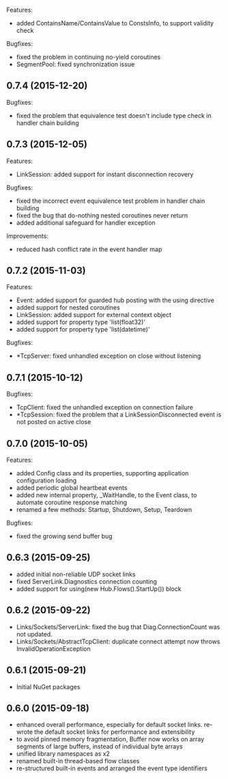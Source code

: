 Features:

- added ContainsName/ContainsValue to ConstsInfo, to support validity check

Bugfixes:

- fixed the problem in continuing no-yield coroutines
- SegmentPool: fixed synchronization issue

## 0.7.4 (2015-12-20)

Bugfixes:

- fixed the problem that equivalence test doesn't include type check in handler chain building

## 0.7.3 (2015-12-05)

Features:

- LinkSession: added support for instant disconnection recovery

Bugfixes:

- fixed the incorrect event equivalence test problem in handler chain building
- fixed the bug that do-nothing nested coroutines never return
- added additional safeguard for handler exception

Improvements:

- reduced hash conflict rate in the event handler map

## 0.7.2 (2015-11-03)

Features:

- Event: added support for guarded hub posting with the using directive
- added support for nested coroutines
- LinkSession: added support for external context object
- added support for property type 'list(float32)'
- added support for property type 'list(datetime)'

Bugfixes:

- *TcpServer: fixed unhandled exception on close without listening

## 0.7.1 (2015-10-12)

Bugfixes:

- TcpClient: fixed the unhandled exception on connection failure
- *TcpSession: fixed the problem that a LinkSessionDisconnected event is not posted on active close

## 0.7.0 (2015-10-05)

Features:

- added Config class and its properties, supporting application configuration loading
- added periodic global heartbeat events
- added new internal property, _WaitHandle, to the Event class, to automate coroutine response matching
- renamed a few methods: Startup, Shutdown, Setup, Teardown

Bugfixes:

- fixed the growing send buffer bug

## 0.6.3 (2015-09-25)

- added initial non-reliable UDP socket links
- fixed ServerLink.Diagnostics connection counting
- added support for using(new Hub.Flows().StartUp()) block

## 0.6.2 (2015-09-22)

- Links/Sockets/ServerLink: fixed the bug that Diag.ConnectionCount was not updated.
- Links/Sockets/AbstractTcpClient: duplicate connect attempt now throws InvalidOperationException

## 0.6.1 (2015-09-21)

- Initial NuGet packages

## 0.6.0 (2015-09-18)

- enhanced overall performance, especially for default socket links. re-wrote
  the default socket links for performance and extensibility
- to avoid pinned memory fragmentation, Buffer now works on array segments of 
  large buffers, instead of individual byte arrays
- unified library namespaces as x2
- renamed built-in thread-based flow classes
- re-structured built-in events and arranged the event type identifiers
